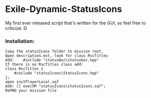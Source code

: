 # Exile-Dynamic-StatusIcons

My first ever released script that's written for the GUI, so feel free to criticize :D 

### Installation:

    Copy the statusIcons folder to mission root.
    Open description.ext, look for class RscTitles
    Add:    #include "statusBar\statusbar.hpp"
    If there is no RscTitles class add:
    class RscTitles {
	    #include "statusIcons\StatusIcons.hpp"
    };
    open initPlayerLocal.sqf
    Add: [] execVM "statusIcons\statusIcons.sqf";
    RePBO your mission file



